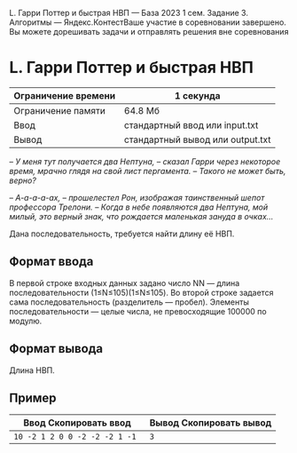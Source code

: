 L. Гарри Поттер и быстрая НВП — База 2023 1 сем. Задание 3. Алгоритмы — Яндекс.КонтестВаше участие в соревновании завершено. Вы можете дорешивать задачи и отправлять решения вне соревнования

# L. Гарри Поттер и быстрая НВП

| Ограничение времени | 1 секунда |
| --- | --- |
| Ограничение памяти | 64.8 Мб |
| Ввод | стандартный ввод или input.txt |
| Вывод | стандартный вывод или output.txt |

*– У меня тут получается два Нептуна, – сказал Гарри через некоторое время, мрачно глядя на свой лист пергамента. – Такого не может быть, верно?*

*– А-а-а-а-ах, – прошелестел Рон, изображая таинственный шепот профессора Трелони. – Когда в небе появляются два Нептуна, мой милый, это верный знак, что рождается маленькая зануда в очках…*

Дана последовательность, требуется найти длину её НВП.

## Формат ввода

В первой строке входных данных задано число NN — длина последовательности (1≤N≤105)(1≤N≤105). Во второй строке задается сама последовательность (разделитель — пробел). Элементы последовательности — целые числа, не превосходящие 100000 по модулю.

## Формат вывода

Длина НВП.

## Пример

| Ввод Скопировать ввод | Вывод Скопировать вывод |
| --- | --- |
| `10 -2 1 2 0 0 -2 -2 -2 1 -1 ` | `3 ` |
